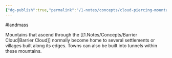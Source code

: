 ```yaml
---
{"dg-publish":true,"permalink":"/1-notes/concepts/cloud-piercing-mountain/"}
---
```


#landmass 

Mountains that ascend through the [[1.Notes/Concepts/Barrier Cloud\|Barrier Cloud]] normally become home to several settlements or villages built along its edges.
Towns can also be built into tunnels within these mountains.

